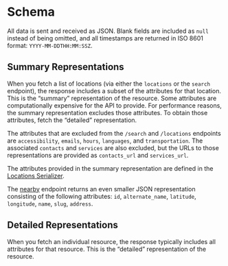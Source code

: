 # Schema

All data is sent and received as JSON. Blank fields are included as `null` instead of being omitted, and all timestamps are returned in ISO 8601 format:
`YYYY-MM-DDTHH:MM:SSZ`.

## Summary Representations

When you fetch a list of locations (via either the `locations` or the `search` endpoint), the response includes a subset of the attributes for that location. This is the “summary” representation of the resource. Some attributes are computationally expensive for the API to provide. For performance reasons, the summary representation excludes those attributes. To obtain those attributes, fetch the “detailed” representation.

The attributes that are excluded from the `/search` and `/locations` endpoints are `accessibility`, `emails`, `hours`, `languages`, and `transportation`. The associated `contacts` and `services` are also excluded, but the URLs to those representations are provided as `contacts_url` and `services_url`.

The attributes provided in the summary representation are defined in the [Locations Serializer](https://github.com/codeforamerica/ohana-api/blob/master/app/serializers/locations_serializer.rb).

The [nearby](#nearby) endpoint returns an even smaller JSON representation consisting of the following attributes: `id`, `alternate_name`, `latitude`, `longitude`, `name`, `slug`, `address`.

## Detailed Representations

When you fetch an individual resource, the response typically includes all attributes for that resource. This is the “detailed” representation of the resource.